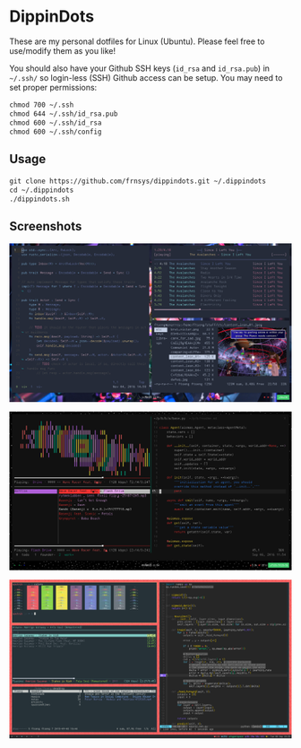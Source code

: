 # DippinDots

These are my personal dotfiles for Linux (Ubuntu).
Please feel free to use/modify them as you like!

You should also have your Github SSH keys (`id_rsa` and `id_rsa.pub`) in
`~/.ssh/` so login-less (SSH) Github access can be setup. You may need
to set proper permissions:

    chmod 700 ~/.ssh
    chmod 644 ~/.ssh/id_rsa.pub
    chmod 600 ~/.ssh/id_rsa
    chmod 600 ~/.ssh/config

## Usage

    git clone https://github.com/frnsys/dippindots.git ~/.dippindots
    cd ~/.dippindots
    ./dippindots.sh

## Screenshots

![11/2016](shots/11_2016.png)

![09/2016](shots/09_2016.png)

![12/2015](shots/12_2015.png)
